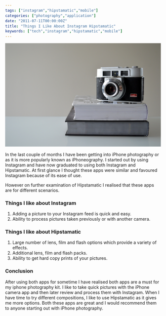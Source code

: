 ```yaml
---
tags: ["instagram","hipstamatic","mobile"]
categories: ["photography","application"]
date: "2011-07-11T00:00:00Z"
title: "Things I Like About Instagram Hipstamatic"
keywords: ["tech","instagram","hipstamatic","mobile"]
---
```


![Shows a old film camera on two books.](./nadine-primeau-EqVVXFYbD_4-unsplash.jpg)

In the last couple of months I have been getting into iPhone photography or as it is more popularly known as iPhoneography. 
I started out by using Instagram and have now graduated to using both Instagram and Hipstamatic. 
At first glance I thought these apps were similar and favoured Instagram because of its ease of use. 

<!--more-->

However on further examination of Hipstamatic I realised that these apps are for different scenarios.

### Things I like about Instagram
1. Adding a picture to your Instagram feed is quick and easy.
2. Ability to process pictures taken previously or with another camera.

### Things I like about Hipstamatic
1. Large number of lens, film and flash options which provide a variety of effects.
2. Additional lens, film and flash packs.
3. Ability to get hard copy prints of your pictures.

### Conclusion
After using both apps for sometime I have realised both apps are a must for my iphone photography kit. I like to take quick pictures with the iPhone camera app and then later review and process them with Instagram. When I have time to try different compositions, I like to use Hipstamatic as it gives me more options. Both these apps are great and I would recommend them to anyone starting out with iPhone photography.